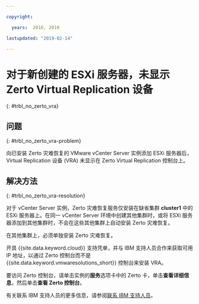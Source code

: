 ```yaml
---

copyright:

  years:  2016, 2019

lastupdated: "2019-02-14"

---
```


# 对于新创建的 ESXi 服务器，未显示 Zerto Virtual Replication 设备
{: #trbl_no_zerto_vra}

## 问题
{: #trbl_no_zerto_vra-problem}

向已安装 Zerto 灾难恢复的 VMware vCenter Server 实例添加 ESXi 服务器后，Virtual Replication 设备 (VRA) 未显示在 Zerto Virtual Replication 控制台上。

## 解决方法
{: #trbl_no_zerto_vra-resolution}

对于 vCenter Server 实例，Zerto 灾难恢复服务仅安装在缺省集群 **cluster1** 中的 ESXi 服务器上。在同一 vCenter Server 环境中创建其他集群时，或将 ESXi 服务器添加到其他集群时，不会在这些其他集群上自动安装 Zerto 灾难恢复。

在其他集群上，必须单独安装 Zerto 灾难恢复。

开具 {{site.data.keyword.cloud}} 支持凭单，并与 IBM 支持人员合作来获取可用 IP 地址，以通过 Zerto 控制台而不是 {{site.data.keyword.vmwaresolutions_short}} 控制台来安装 VRA。

要访问 Zerto 控制台，请单击实例的**服务**选项卡中的 Zerto 卡，单击**查看详细信息**，然后单击**查看 Zerto 控制台**。

有关联系 IBM 支持人员的更多信息，请参阅[联系 IBM 支持人员](/docs/services/vmwaresolutions//vmonic/trbl_support.html)。
